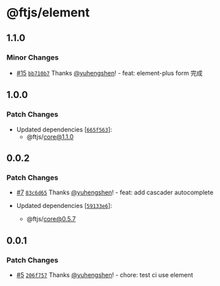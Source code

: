 # @ftjs/element

## 1.1.0

### Minor Changes

- [#15](https://github.com/yuhengshen/ftjs/pull/15) [`bb710b7`](https://github.com/yuhengshen/ftjs/commit/bb710b7ef54c21a68853149a987a50a325d8ca9e) Thanks [@yuhengshen](https://github.com/yuhengshen)! - feat: element-plus form 完成

## 1.0.0

### Patch Changes

- Updated dependencies [[`665f563`](https://github.com/yuhengshen/ftjs/commit/665f563d8f0e51644684650c7988771204527118)]:
  - @ftjs/core@1.1.0

## 0.0.2

### Patch Changes

- [#7](https://github.com/yuhengshen/ftjs/pull/7) [`83c6d65`](https://github.com/yuhengshen/ftjs/commit/83c6d65105fcc8597d307f7546b4e3cf3fa971e1) Thanks [@yuhengshen](https://github.com/yuhengshen)! - feat: add cascader autocomplete

- Updated dependencies [[`59133e6`](https://github.com/yuhengshen/ftjs/commit/59133e616f883eec3609d82a31c08f1582b5d82d)]:
  - @ftjs/core@0.5.7

## 0.0.1

### Patch Changes

- [#5](https://github.com/yuhengshen/ftjs/pull/5) [`206f757`](https://github.com/yuhengshen/ftjs/commit/206f75717c86697b96f966f40797495f12dc9e89) Thanks [@yuhengshen](https://github.com/yuhengshen)! - chore: test ci use element
